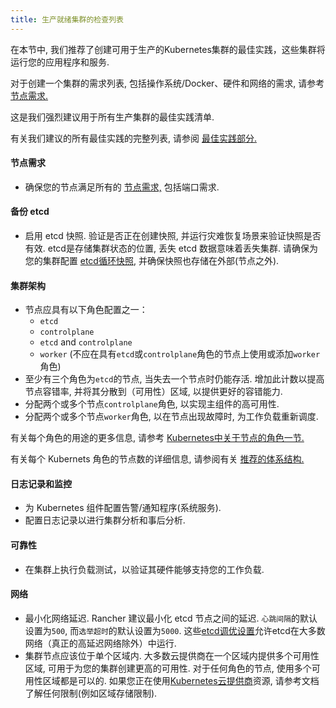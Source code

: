 ```yaml
---
title: 生产就绪集群的检查列表
---
```


在本节中, 我们推荐了创建可用于生产的Kubernetes集群的最佳实践，这些集群将运行您的应用程序和服务.

对于创建一个集群的需求列表, 包括操作系统/Docker、硬件和网络的需求, 请参考 [节点需求.](/docs/cluster-provisioning/node-requirements)

这是我们强烈建议用于所有生产集群的最佳实践清单.

有关我们建议的所有最佳实践的完整列表, 请参阅 [最佳实践部分.](/docs/best-practices)

#### 节点需求

- 确保您的节点满足所有的 [节点需求,](/docs/cluster-provisioning/node-requirements/) 包括端口需求.

#### 备份 etcd

- 启用 etcd 快照. 验证是否正在创建快照, 并运行灾难恢复场景来验证快照是否有效. etcd是存储集群状态的位置, 丢失 etcd 数据意味着丢失集群. 请确保为您的集群配置 [etcd循环快照](/docs/backups/backups/ha-backups/#option-a-recurring-snapshots), 并确保快照也存储在外部(节点之外).

#### 集群架构

- 节点应具有以下角色配置之一：
  - `etcd`
  - `controlplane`
  - `etcd` and `controlplane`
  - `worker` (不应在具有`etcd`或`controlplane`角色的节点上使用或添加`worker`角色)
- 至少有三个角色为`etcd`的节点, 当失去一个节点时仍能存活. 增加此计数以提高节点容错率, 并将其分散到（可用性）区域, 以提供更好的容错能力.
- 分配两个或多个节点`controlplane`角色, 以实现主组件的高可用性.
- 分配两个或多个节点`worker`角色, 以在节点出现故障时, 为工作负载重新调度.

有关每个角色的用途的更多信息, 请参考 [Kubernetes中关于节点的角色一节.](/docs/cluster-provisioning/production/nodes-and-roles)

有关每个 Kubernets 角色的节点数的详细信息, 请参阅有关 [推荐的体系结构.](/docs/overview/architecture-recommendations/)

#### 日志记录和监控

- 为 Kubernetes 组件配置告警/通知程序(系统服务).
- 配置日志记录以进行集群分析和事后分析.

#### 可靠性

- 在集群上执行负载测试，以验证其硬件能够支持您的工作负载.

#### 网络

- 最小化网络延迟. Rancher 建议最小化 etcd 节点之间的延迟. `心跳间隔`的默认设置为`500`, 而`选举超时`的默认设置为`5000`. 这些[etcd调优设置](https://coreos.com/etcd/docs/latest/tuning.html)允许etcd在大多数网络（真正的高延迟网络除外）中运行.
- 集群节点应该位于单个区域内. 大多数云提供商在一个区域内提供多个可用性区域, 可用于为您的集群创建更高的可用性. 对于任何角色的节点, 使用多个可用性区域都是可以的. 如果您正在使用[Kubernetes云提供商](/docs/cluster-provisioning/rke-clusters/options/Cloud-providers/)资源, 请参考文档了解任何限制(例如区域存储限制).
